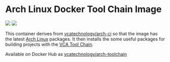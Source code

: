 # Arch Linux Docker Tool Chain Image

[![](https://images.microbadger.com/badges/image/vcatechnology/arch-toolchain.svg)](http://microbadger.com/images/vcatechnology/arch-toolchain "Image Layers") 
[![](https://images.microbadger.com/badges/version/vcatechnology/arch-toolchain.svg)](http://microbadger.com/images/vcatechnology/arch-toolchain "Image Version")

This container derives from
[vcatechnology/arch-ci](https://hub.docker.com/r/vcatechnology/arch-ci) so that the
image has the latest [Arch Linux](https://www.archlinux.org/) packages. It then
installs the some useful packages for building projects with the
[VCA Tool Chain](https://gitlab.vcatechnology.com/tool-chain/tool-chain).

Available on Docker Hub as [vcatechnology/arch-toolchain](https://hub.docker.com/r/vcatechnology/arch-toolchain/)
